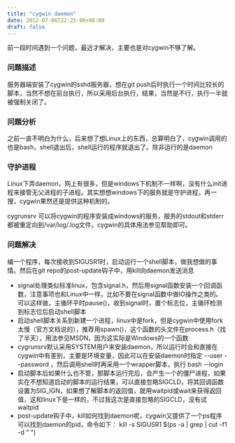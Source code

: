 ```yaml
---
title: "cygwin daemon"
date: 2012-07-06T22:25:00+08:00
draft: false
---
```


前一段时间遇到一个问题，最近才解决，主要也是对cygwin不够了解。


  




### 问题描述


服务器端安装了cygwin的sshd服务器，想在git push后时执行一个时间比较长的脚本，当然不想在前台执行，所以采用后台执行，结果，当然是不行，执行一半就被强制关闭了。


### 问题分析


之前一直不明白为什么，后来想了想Linux上的东西，总算明白了，cygwin调用的也是bash，shell退出后，shell运行的程序就退出了。除非运行的是daemon  




### 守护进程


Linux下弄daemon，网上有很多，但是windows下机制不一样啊，没有什么init进程来接管无父进程的子进程。其实想想windows下的服务就是守护进程，再一搜，cygwin果然还是提供这种机制的。


cygrunsrv 可以将cygwin的程序安装成windows的服务，服务的stdout和stderr都被重定向到/var/log/.log文件，cygwin的具体用法参见帮助即可。


### 问题解决


编一个程序，每次接收到SIGUSR1时，启动运行一个shell脚本，做我想做的事情。然后在git repo的post-update钩子中，用kill向daemon发送消息


* signal处理类似标准linux，包含signal.h，然后用signal函数安装一个回调函数，注意事项也和Linux中一样，比如不要在signal函数中做IO操作之类的。可以这样做，主循环平时pause()，收到signal时，置个标志位，主循环检测到标志位后启动shell脚本
* 启动shell脚本关系到新建一个进程，linux中是fork，但是cygwin中使用fork太慢（官方文档说的），推荐用spawn()，这个函数的头文件在process.h（找了半天），用法参见MSDN，因为这实际是Windows的一个函数
* cygrunsrv默认采用SYSTEM用户来安装daemon，所以运行时会和直接在cygwin中有差别，主要是环境变量，因此可以在安装daemon时指定 --user  --password ，然后调用shell时再采用一个wrapper脚本，执行 bash --login
* 启动脚本后如果什么也不管，那脚本运行完后，会产生一个的僵尸进程，如果实在不想知道启动的脚本的运行结果，可以直接忽略SIGCLD，将其回调函数设置为SIG\_IGN，如果想了解脚本的返回值，就用waitpid或wait来获得返回值，这和linux下是一样的，不过我这次是直接忽略的SIGCLD，没有试waitpid
* post-update钩子中，kill如何找到daemon呢，cygwin又提供了一个ps程序可以找到daemon的pid，命令如下： kill -s SIGUSR1 $(ps -a | grep  | cut -f1 -d " ")

